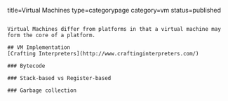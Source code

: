 title=Virtual Machines
type=categorypage
category=vm
status=published
~~~~~~

Virtual Machines differ from platforms in that a virtual machine may form the core of a platform.

## VM Implementation
[Crafting Interpreters](http://www.craftinginterpreters.com/)

### Bytecode

### Stack-based vs Register-based

### Garbage collection

